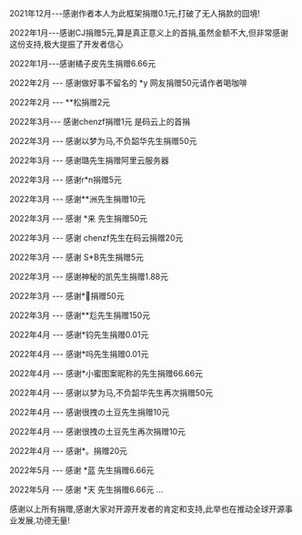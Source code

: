 2021年12月---感谢作者本人为此框架捐赠0.1元,打破了无人捐款的囧境!

2022年1月---感谢CJ捐赠5元,算是真正意义上的首捐,虽然金额不大,但非常感谢这份支持,极大提振了开发者信心

2022年1月---感谢橘子皮先生捐赠6.66元

2022年2月 --- 感谢做好事不留名的 *y 网友捐赠50元请作者喝咖啡

2022年2月 --- **松捐赠2元

2022年3月--- 感谢chenzf捐赠1元 是码云上的首捐 

2022年3月 --- 感谢以梦为马,不负韶华先生捐赠50元

2022年3月 --- 感谢璐先生捐赠阿里云服务器

2022年3月 --- 感谢r*n捐赠5元

2022年3月 --- 感谢**洲先生捐赠10元

2022年3月 --- 感谢 *来 先生捐赠50元

2022年3月 --- 感谢 chenzf先生在码云捐赠20元

2022年3月 --- 感谢 S*B先生捐赠5元

2022年3月 --- 感谢神秘的凯先生捐赠1.88元

2022年3月 --- 感谢*🐸捐赠50元

2022年3月 --- 感谢**尨先生捐赠150元

2022年4月 --- 感谢*钧先生捐赠0.01元

2022年4月 --- 感谢*吗先生捐赠0.01元

2022年4月 --- 感谢*小蜜图案昵称的先生捐赠66.66元

2022年4月 --- 感谢以梦为马,不负韶华先生再次捐赠50元

2022年4月 --- 感谢很拽の土豆先生捐赠10元

2022年4月 --- 感谢很拽の土豆先生再次捐赠10元

2022年4月 --- 感谢*。捐赠20元

2022年5月 --- 感谢 *蓝 先生捐赠6.66元

2022年5月 --- 感谢 *天 先生捐赠6.66元
...

感谢以上所有捐赠,感谢大家对开源开发者的肯定和支持,此举也在推动全球开源事业发展,功德无量!
